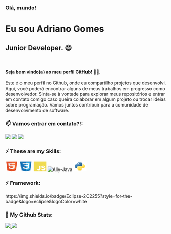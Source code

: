 
<h3> Olá, mundo!</h3>
<h1>Eu sou Adriano Gomes</h1>
<h2> Junior Developer. 😄 </h2>  
<br>          
<h4> Seja bem vindo(a) ao meu perfil GitHub! 👋🏻. </h4>
   

Este é o meu perfil no Github, onde eu compartilho projetos que desenvolvi. Aqui, você poderá encontrar alguns de meus trabalhos em progresso como desenvolvedor. Sinta-se à vontade para explorar meus repositórios e entrar em contato comigo caso queira colaborar em algum projeto ou trocar ideias sobre programação. Vamos juntos contribuir para a comunidade de desenvolvimento de software.

  
<h3>📫 Vamos entrar em contato?!:<br></h3> 

<div> 
  <a href="https://www.instagram.com/ag013/" target="_blank"><img src="https://img.shields.io/badge/-Instagram-%23E4405F?style=for-the-badge&logo=instagram&logoColor=white" target="_blank"></a>
  <a href="https://www.linkedin.com/feed/" target="_blank"><img src="https://img.shields.io/badge/-LinkedIn-%230077B5?style=for-the-badge&logo=linkedin&logoColor=white" target="_blank"></a>
  <a href="https://mail.google.com/mail/u/1/#inbox" target="_blank"><img src="https://img.shields.io/badge/Gmail-D14836?style=for-the-badge&logo=gmail&logoColor=white" target="_blank"></a>
</div>
 

<h3>⚡ These are my Skills: <br></h3>

<div style="display: inline_block">
  <img alt="Ally-HTML" height="30" width="40" src="https://raw.githubusercontent.com/devicons/devicon/master/icons/html5/html5-original.svg">
  <img alt="Ally-CSS" height="30" width="40" src="https://raw.githubusercontent.com/devicons/devicon/master/icons/css3/css3-original.svg">
  <img alt="Ally-Js" height="30" width="40" src="https://raw.githubusercontent.com/devicons/devicon/master/icons/javascript/javascript-plain.svg">
  <img alt="Ally-Java" height="40" width="50" src="https://cdn.jsdelivr.net/gh/devicons/devicon/icons/java/java-original.svg" />
  <img alt="Ally-Python" height="30" width="40" src="https://raw.githubusercontent.com/devicons/devicon/master/icons/python/python-original.svg">
</div> 

<h3>⚡ Framework: <br></h3>

<div>
            https://img.shields.io/badge/Eclipse-2C2255?style=for-the-badge&logo=eclipse&logoColor=white         
</div>
<h3>🌱 My Github Stats: <br></h3>
  
<div>
  <a href="[https://github.com/Adrianodvs013](https://github.com/Adrianodvs013)"> 
  <img height="170em" src="https://github-readme-stats.vercel.app/api?username=Adrianodvs013&show_icons=true&theme=tokyonight&include_all_commits=true&count_private=true"/>
  <img height="150em" src="https://github-readme-stats.vercel.app/api/top-langs/?username=Adrianodvs013&layout=compact&langs_count=16&theme=tokyonight"/>
</div>
